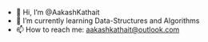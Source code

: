- 👋 Hi, I’m @AakashKathait
- 🌱 I’m currently learning Data-Structures and Algorithms
- 📫 How to reach me: aakashkathait@outlook.com

<!---
AakashKathait/AakashKathait is a ✨ special ✨ repository because its `README.md` (this file) appears on your GitHub profile.
You can click the Preview link to take a look at your changes.
--->
